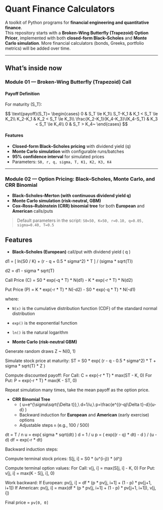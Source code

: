 # Quant Finance Calculators

A toolkit of Python programs for **financial engineering and quantitative finance**.  
This repository starts with a **Broken-Wing Butterfly (Trapezoid) Option Pricer**, implemented with both **closed-form Black–Scholes** and **Monte Carlo simulation**. More financial calculators (bonds, Greeks, portfolio metrics) will be added over time.

---

## What’s inside now

### Module 01 — Broken-Wing Butterfly (Trapezoid) Call

#### Payoff Definition
For maturity \(S_T\):


$$
\text{payoff}(S_T)=
\begin{cases}
0 & S_T \le K_1\\
S_T-K_1 & K_1 < S_T \le K_2\\
K_2-K_1 & K_2 < S_T \le K_3\\
\frac{K_2-K_1}{K_4-K_3}\(K_4-S_T) & K_3 < S_T \le K_4\\
0 & S_T > K_4~
\end{cases}
$$



#### Features
- **Closed-form Black–Scholes pricing** with dividend yield \(q\)  
- **Monte Carlo simulation** with configurable runs/batches  
- **95% confidence interval** for simulated prices  
- Parameters: `S0, r, q, sigma, T, K1, K2, K3, K4`

---


### Module 02 — Option Pricing: Black–Scholes, Monte Carlo, and CRR Binomial
- **Black–Scholes–Merton (with continuous dividend yield q)**
- **Monte Carlo simulation (risk-neutral, GBM)**
- **Cox–Ross–Rubinstein (CRR) binomial tree** for both **European** and **American** calls/puts
  
> Default parameters in the script: `S0=50, K=50, r=0.10, q=0.05, sigma=0.40, T=0.5`

## Features

- **Black–Scholes (European)** call/put with dividend yield \( q \)  

d1 = [ ln(S0 / K) + (r - q + 0.5 * sigma^2) * T ] / (sigma * sqrt(T))

d2 = d1 - sigma * sqrt(T)

Call Price (C) = S0 * exp(-q * T) * N(d1) - K * exp(-r * T) * N(d2)

Put Price (P) = K * exp(-r * T) * N(-d2) - S0 * exp(-q * T) * N(-d1)


where:
- `N(x)` is the cumulative distribution function (CDF) of the standard normal distribution
- `exp()` is the exponential function
- `ln()` is the natural logarithm
  

- **Monte Carlo (risk-neutral GBM)**

Generate random draws Z ~ N(0, 1)

Simulate stock price at maturity:
ST = S0 * exp( (r - q - 0.5 * sigma^2) * T + sigma * sqrt(T) * Z )

Compute discounted payoff:
For Call: C = exp(-r * T) * max(ST - K, 0)
For Put: P = exp(-r * T) * max(K - ST, 0)

Repeat simulation many times, take the mean payoff as the option price.

- **CRR Binomial Tree**
  - \( u=e^{\sigma\sqrt{\Delta t}},\ d=1/u,\ p=\frac{e^{(r-q)\Delta t}-d}{u-d} \)
  - Backward induction for **European** and **American** (early exercise) options
  - Adjustable steps `n` (e.g., 100 / 500)
  
dt = T / n
u = exp( sigma * sqrt(dt) )
d = 1 / u
p = ( exp((r - q) * dt) - d ) / (u - d)
df = exp(-r * dt)


Backward induction steps:

Compute terminal stock prices:
S[j, i] = S0 * (u^(i-j)) * (d^j)

Compute terminal option values:
For Call: v[j, i] = max(S[j, i] - K, 0)
For Put: v[j, i] = max(K - S[j, i], 0)

Work backward:
If European:
pv[j, i] = df * (p * pv[j, i+1] + (1 - p) * pv[j+1, i+1])
If American:
pv[j, i] = max(df * (p * pv[j, i+1] + (1 - p) * pv[j+1, i+1]), v[j, i])

Final price = `pv[0, 0]`



